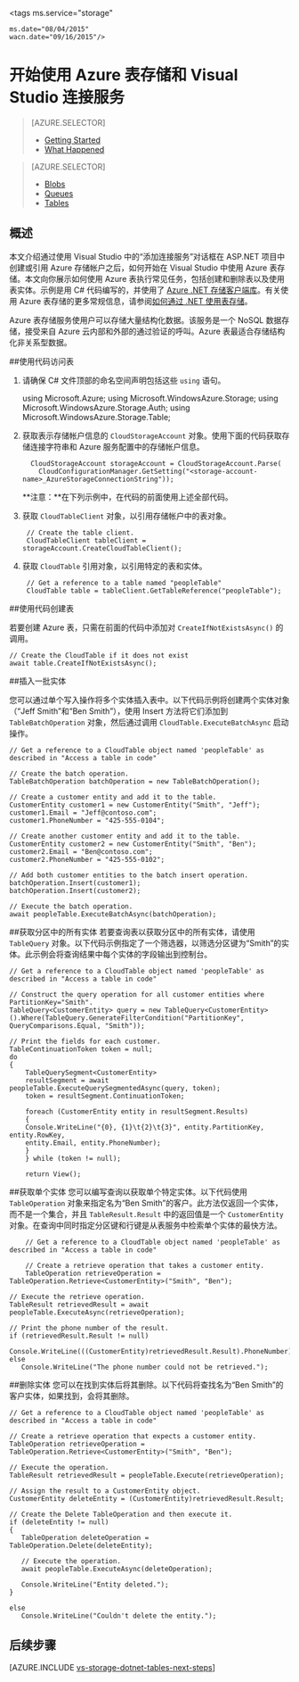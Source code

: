 <properties 
	pageTitle="开始使用 Azure 表存储和 Visual Studio 连接服务" 
	description="如何开始在 Visual Studio 的 ASP.NET 项目中使用 Azure 表存储" 
	services="storage" 
	documentationCenter="" 
	authors="patshea123" 
	manager="douge" 
	editor="tglee"/>

<tags ms.service="storage"

	ms.date="08/04/2015" 
	wacn.date="09/16/2015"/>

# 开始使用 Azure 表存储和 Visual Studio 连接服务

> [AZURE.SELECTOR]
> - [Getting Started](/documentation/articles/vs-storage-aspnet-getting-started-tables)
> - [What Happened](/documentation/articles/vs-storage-aspnet-what-happened)

> [AZURE.SELECTOR]
> - [Blobs](/documentation/articles/vs-storage-aspnet-getting-started-blobs)
> - [Queues](/documentation/articles/vs-storage-aspnet-getting-started-queues)
> - [Tables](/documentation/articles/vs-storage-aspnet-getting-started-tables)

## 概述
本文介绍通过使用 Visual Studio 中的“添加连接服务”对话框在 ASP.NET 项目中创建或引用 Azure 存储帐户之后，如何开始在 Visual Studio 中使用 Azure 表存储。本文向你展示如何使用 Azure 表执行常见任务，包括创建和删除表以及使用表实体。示例是用 C# 代码编写的，并使用了 [Azure .NET 存储客户端库](https://msdn.microsoft.com/zh-cn/library/azure/dn261237.aspx)。有关使用 Azure 表存储的更多常规信息，请参阅[如何通过 .NET 使用表存储](/documentation/articles/storage-dotnet-how-to-use-tables)。


Azure 表存储服务使用户可以存储大量结构化数据。该服务是一个 NoSQL 数据存储，接受来自 Azure 云内部和外部的通过验证的呼叫。Azure 表最适合存储结构化非关系型数据。




##使用代码访问表 

1. 请确保 C# 文件顶部的命名空间声明包括这些 `using` 语句。

	using Microsoft.Azure; using Microsoft.WindowsAzure.Storage; using Microsoft.WindowsAzure.Storage.Auth; using Microsoft.WindowsAzure.Storage.Table;

2. 获取表示存储帐户信息的 `CloudStorageAccount` 对象。使用下面的代码获取存储连接字符串和 Azure 服务配置中的存储帐户信息。

		 CloudStorageAccount storageAccount = CloudStorageAccount.Parse(
		   CloudConfigurationManager.GetSetting("<storage-account-name>_AzureStorageConnectionString"));

    **注意：**在下列示例中，在代码的前面使用上述全部代码。

3. 获取 `CloudTableClient` 对象，以引用存储帐户中的表对象。

	    // Create the table client.
    	CloudTableClient tableClient = storageAccount.CreateCloudTableClient();

4. 获取 `CloudTable` 引用对象，以引用特定的表和实体。
	
    	// Get a reference to a table named "peopleTable"
	    CloudTable table = tableClient.GetTableReference("peopleTable");

##使用代码创建表

若要创建 Azure 表，只需在前面的代码中添加对 `CreateIfNotExistsAsync()` 的调用。

	// Create the CloudTable if it does not exist
	await table.CreateIfNotExistsAsync();


##插入一批实体

您可以通过单个写入操作将多个实体插入表中。以下代码示例将创建两个实体对象（“Jeff Smith”和“Ben Smith”），使用 Insert 方法将它们添加到 `TableBatchOperation` 对象，然后通过调用 `CloudTable.ExecuteBatchAsync` 启动操作。

	// Get a reference to a CloudTable object named 'peopleTable' as described in "Access a table in code"
	
	// Create the batch operation.
	TableBatchOperation batchOperation = new TableBatchOperation();
	
	// Create a customer entity and add it to the table.
	CustomerEntity customer1 = new CustomerEntity("Smith", "Jeff");
	customer1.Email = "Jeff@contoso.com";
	customer1.PhoneNumber = "425-555-0104";
	
	// Create another customer entity and add it to the table.
	CustomerEntity customer2 = new CustomerEntity("Smith", "Ben");
	customer2.Email = "Ben@contoso.com";
	customer2.PhoneNumber = "425-555-0102";
	
	// Add both customer entities to the batch insert operation.
	batchOperation.Insert(customer1);
	batchOperation.Insert(customer2);
	
	// Execute the batch operation.
	await peopleTable.ExecuteBatchAsync(batchOperation);

##获取分区中的所有实体
若要查询表以获取分区中的所有实体，请使用 `TableQuery` 对象。以下代码示例指定了一个筛选器，以筛选分区键为“Smith”的实体。此示例会将查询结果中每个实体的字段输出到控制台。

	// Get a reference to a CloudTable object named 'peopleTable' as described in "Access a table in code"

	// Construct the query operation for all customer entities where PartitionKey="Smith".
    TableQuery<CustomerEntity> query = new TableQuery<CustomerEntity>().Where(TableQuery.GenerateFilterCondition("PartitionKey", QueryComparisons.Equal, "Smith"));

    // Print the fields for each customer.
    TableContinuationToken token = null;
    do
    {
    	TableQuerySegment<CustomerEntity>
        resultSegment = await peopleTable.ExecuteQuerySegmentedAsync(query, token);
        token = resultSegment.ContinuationToken;

        foreach (CustomerEntity entity in resultSegment.Results)
        {
        Console.WriteLine("{0}, {1}\t{2}\t{3}", entity.PartitionKey, entity.RowKey,
        entity.Email, entity.PhoneNumber);
        }
        } while (token != null);

        return View();


##获取单个实体
您可以编写查询以获取单个特定实体。以下代码使用 `TableOperation` 对象来指定名为“Ben Smith”的客户。此方法仅返回一个实体，而不是一个集合，并且 `TableResult.Result` 中的返回值是一个 `CustomerEntity` 对象。在查询中同时指定分区键和行键是从表服务中检索单个实体的最快方法。

        // Get a reference to a CloudTable object named 'peopleTable' as described in "Access a table in code"

        // Create a retrieve operation that takes a customer entity.
        TableOperation retrieveOperation = TableOperation.Retrieve<CustomerEntity>("Smith", "Ben");
	
	// Execute the retrieve operation.
	TableResult retrievedResult = await peopleTable.ExecuteAsync(retrieveOperation);
	
	// Print the phone number of the result.
	if (retrievedResult.Result != null)
	   Console.WriteLine(((CustomerEntity)retrievedResult.Result).PhoneNumber);
	else
	   Console.WriteLine("The phone number could not be retrieved.");

##删除实体
您可以在找到实体后将其删除。以下代码将查找名为“Ben Smith”的客户实体，如果找到，会将其删除。

	// Get a reference to a CloudTable object named 'peopleTable' as described in "Access a table in code"
	
	// Create a retrieve operation that expects a customer entity.
	TableOperation retrieveOperation = TableOperation.Retrieve<CustomerEntity>("Smith", "Ben");
	
	// Execute the operation.
	TableResult retrievedResult = peopleTable.Execute(retrieveOperation);
	
	// Assign the result to a CustomerEntity object.
	CustomerEntity deleteEntity = (CustomerEntity)retrievedResult.Result;
	
	// Create the Delete TableOperation and then execute it.
	if (deleteEntity != null)
	{
	   TableOperation deleteOperation = TableOperation.Delete(deleteEntity);
	
	   // Execute the operation.
	   await peopleTable.ExecuteAsync(deleteOperation);
	
	   Console.WriteLine("Entity deleted.");
	}
	
	else
	   Console.WriteLine("Couldn't delete the entity.");

## 后续步骤

[AZURE.INCLUDE [vs-storage-dotnet-tables-next-steps](../includes/vs-storage-dotnet-tables-next-steps.md)]



  

<!---HONumber=69-->